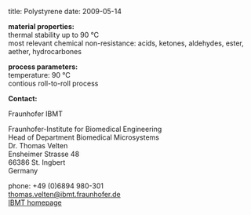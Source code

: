 title: Polystyrene
date: 2009-05-14  

__material properties:__  	
thermal stability up to	90 °C  
most relevant chemical non-resistance:	acids, ketones, aldehydes, ester, aether, hydrocarbones  


__process parameters:__  	
temperature:	90 °C  
contious roll-to-roll process
<!--break-->
__Contact:__

Fraunhofer IBMT

Fraunhofer-Institute for Biomedical Engineering  
Head of Department Biomedical Microsystems  
Dr. Thomas Velten  
Ensheimer Strasse 48   
66386 St. Ingbert   
Germany  

phone: +49 (0)6894 980-301   
thomas.velten@ibmt.fraunhofer.de  
[IBMT homepage](http://www.ibmt.fraunhofer.de/fhg/ibmt_en/biomedical_engineering/biomedical_microsystems/microsensors_microfluidics/index.jsp)